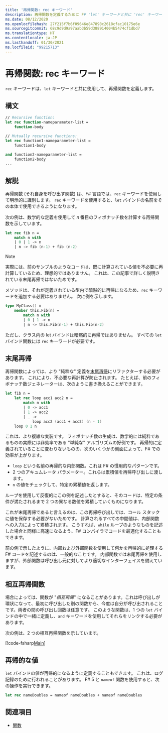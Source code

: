 ```yaml
---
title: '再帰関数: rec キーワード'
description: 再帰関数を定義するために F# 'let' キーワードと共に 'rec' キーワードを使用する方法について説明します。
ms.date: 08/12/2020
ms.openlocfilehash: 27f215f7b6f09646e847898c2618cfac10175e6e
ms.sourcegitcommit: 68c9d9d9a97aab3b59d388914004b5474cf1dbd7
ms.translationtype: HT
ms.contentlocale: ja-JP
ms.lasthandoff: 01/30/2021
ms.locfileid: "99215713"
---
```

# <a name="recursive-functions-the-rec-keyword"></a>再帰関数: rec キーワード

`rec` キーワードは、`let` キーワードと共に使用して、再帰関数を定義します。

## <a name="syntax"></a>構文

```fsharp
// Recursive function:
let rec function-nameparameter-list =
    function-body

// Mutually recursive functions:
let rec function1-nameparameter-list =
    function1-body

and function2-nameparameter-list =
    function2-body
...
```

## <a name="remarks"></a>解説

再帰関数 (それ自身を呼び出す関数) は、F# 言語では、`rec` キーワードを使用して明示的に識別します。 `rec` キーワードを使用すると、`let` バインドの名前をその本体で使用できるようになります。

次の例は、数学的な定義を使用して *n*<sup> </sup>番目のフィボナッチ数を計算する再帰関数を示しています。

```fsharp
let rec fib n =
    match n with
    | 0 | 1 -> n
    | n -> fib (n-1) + fib (n-2)
```

> [!NOTE]
> 実際には、前のサンプルのようなコードは、既に計算されている値を不必要に再計算しているため、理想的ではありません。 これは、この記事で詳しく説明されている末尾再帰ではないためです。

メソッドは、それが定義されている型内で暗黙的に再帰になるため、`rec` キーワードを追加する必要はありません。 次に例を示します。

```fsharp
type MyClass() =
    member this.Fib(n) =
        match n with
        | 0 | 1 -> n
        | n -> this.Fib(n-1) + this.Fib(n-2)
```

ただし、クラス内の let バインドは暗黙的に再帰ではありません。 すべての `let` バインド関数には `rec` キーワードが必要です。

## <a name="tail-recursion"></a>末尾再帰

再帰関数によっては、より "純粋な" 定義を[末尾再帰](https://cs.stackexchange.com/questions/6230/what-is-tail-recursion)にリファクターする必要があります。 これにより、不必要な再計算が防止されます。 たとえば、前のフィボナッチ数ジェネレーターは、次のように書き換えることができます。

```fsharp
let fib n =
    let rec loop acc1 acc2 n =
        match n with
        | 0 -> acc1
        | 1 -> acc2
        | _ ->
            loop acc2 (acc1 + acc2) (n - 1)
    loop 0 1 n
```

これは、より複雑な実装です。 フィボナッチ数の生成は、数学的には純粋であるものの実際には非効率である "単純な" アルゴリズムの好例です。 再帰的に定義されていることに変わりないものの、次のいくつかの側面によって、F# での効率が上がります。

* `loop` という名前の再帰的な内部関数。これは F# の慣用的なパターンです。
* 2 つのアキュムレータ パラメーター。これらは累積値を再帰呼び出しに渡します。
* `n` の値をチェックして、特定の累積値を返します。

ループを使用して反復的にこの例を記述したとすると、そのコードは、特定の条件が満たされるまで 2 つの異なる数値を累積していくものになります。

これが末尾再帰であると言えるのは、この再帰呼び出しでは、コール スタックに値を保存する必要がないためです。 計算されるすべての中間値は、内部関数への入力によって累積されます。 こうすれば、`while` ループのようなものを記述した場合と同様に高速になるよう、F# コンパイラでコードを最適化することもできます。

前の例で示したように、内部および外部関数を使用して何かを再帰的に処理する F# コードを記述するのは、一般的なことです。 内部関数では末尾再帰を使用しますが、外部関数は呼び出し元に対してより適切なインターフェイスを備えています。

## <a name="mutually-recursive-functions"></a>相互再帰関数

場合によっては、関数が "*相互再帰*" になることがあります。これは呼び出しが環状になって、最初に呼び出した別の関数から、今度は自分が呼び出されることです。両者の間の呼び出し回数は任意です。 このような関数は、1 つの `let` バインドの中で一緒に定義し、`and` キーワードを使用してそれらをリンクする必要があります。

次の例は、2 つの相互再帰関数を示しています。

[!code-fsharp[Main](~/samples/snippets/fsharp/lang-ref-1/snippet4002.fs)]

## <a name="recursive-values"></a>再帰的な値

`let` バインドの値が再帰的になるように定義することもできます。 これは、ログ記録のために行われることがあります。 F# 5 と `nameof` 関数を使用すると、次の操作を実行できます。

```fsharp
let rec nameDoubles = nameof nameDoubles + nameof nameDoubles
```

## <a name="see-also"></a>関連項目

- [関数](index.md)

